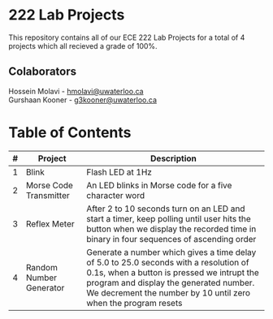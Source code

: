 # 222 Lab Projects

This repository contains all of our ECE 222 Lab Projects for a total of 4 projects which all recieved a grade of 100%.

## Colaborators
Hossein Molavi - hmolavi@uwaterloo.ca  
Gurshaan Kooner - g3kooner@uwaterloo.ca

# Table of Contents

| # | Project | Description |
|---|---------|-------------|
| 1 | Blink| Flash LED at 1Hz |
| 2 | Morse Code Transmitter | An LED blinks in Morse code for a five character word | 
| 3 | Reflex Meter | After 2 to 10 seconds turn on an LED and start a timer, keep polling until user hits the button when we display the recorded time in binary in four sequences of ascending order | 
| 4 | Random Number Generator | Generate a number which gives a time delay of 5.0 to 25.0 seconds with a resolution of 0.1s, when a button is pressed we intrupt the program and display the generated number. We decrement the number by 10 until zero when the program resets |
